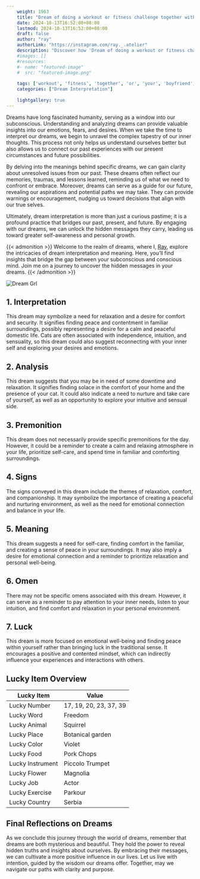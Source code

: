 ```yaml
---
    weight: 1963
    title: "Dream of doing a workout or fitness challenge together with your boyfriend"  # Assuming 'title' column exists
    date: 2024-10-13T16:52:00+08:00
    lastmod: 2024-10-13T16:52:00+08:00
    draft: false
    author: "ray"
    authorLink: "https://instagram.com/ray._.atelier"
    description: "Discover how 'Dream of doing a workout or fitness challenge together with your boyfriend' can interpret your future and uncover its significant meanings in your life."
    #images: []
    #resources:
    #- name: "featured-image"
    #  src: "featured-image.png"
    
    tags: ['workout', 'fitness', 'together', 'or', 'your', 'boyfriend', 'doing', 'Dream', 'a', 'of', 'with', 'challenge']
    categories: ["Dream Interpretation"]
    
    lightgallery: true
---
```

    
Dreams have long fascinated humanity, serving as a window into our subconscious. Understanding and analyzing dreams can provide valuable insights into our emotions, fears, and desires. When we take the time to interpret our dreams, we begin to unravel the complex tapestry of our inner thoughts. This process not only helps us understand ourselves better but also allows us to connect our past experiences with our present circumstances and future possibilities.

By delving into the meanings behind specific dreams, we can gain clarity about unresolved issues from our past. These dreams often reflect our memories, traumas, and lessons learned, reminding us of what we need to confront or embrace. Moreover, dreams can serve as a guide for our future, revealing our aspirations and potential paths we may take. They can provide warnings or encouragement, nudging us toward decisions that align with our true selves.

Ultimately, dream interpretation is more than just a curious pastime; it is a profound practice that bridges our past, present, and future. By engaging with our dreams, we can unlock the hidden messages they carry, leading us toward greater self-awareness and personal growth.

{{< admonition >}}
Welcome to the realm of dreams, where I, [Ray](https://instagram.com/ray._.atelier), explore the intricacies of dream interpretation and meaning. Here, you’ll find insights that bridge the gap between your subconscious and conscious mind. Join me on a journey to uncover the hidden messages in your dreams.
{{< /admonition >}}

![Dream Grl](https://cdn.pixabay.com/photo/2017/11/02/03/35/gothic-2910057_1280.jpg "Dream Grl")

## 1. Interpretation
 This dream may symbolize a need for relaxation and a desire for comfort and security. It signifies finding peace and contentment in familiar surroundings, possibly representing a desire for a calm and peaceful domestic life. Cats are often associated with independence, intuition, and sensuality, so this dream could also suggest reconnecting with your inner self and exploring your desires and emotions.

## 2. Analysis
 This dream suggests that you may be in need of some downtime and relaxation. It signifies finding solace in the comfort of your home and the presence of your cat. It could also indicate a need to nurture and take care of yourself, as well as an opportunity to explore your intuitive and sensual side.

## 3. Premonition
 This dream does not necessarily provide specific premonitions for the day. However, it could be a reminder to create a calm and relaxing atmosphere in your life, prioritize self-care, and spend time in familiar and comforting surroundings.

## 4. Signs
 The signs conveyed in this dream include the themes of relaxation, comfort, and companionship. It may symbolize the importance of creating a peaceful and nurturing environment, as well as the need for emotional connection and balance in your life.

## 5. Meaning
 This dream suggests a need for self-care, finding comfort in the familiar, and creating a sense of peace in your surroundings. It may also imply a desire for emotional connection and a reminder to prioritize relaxation and personal well-being.

## 6. Omen
 There may not be specific omens associated with this dream. However, it can serve as a reminder to pay attention to your inner needs, listen to your intuition, and find comfort and relaxation in your personal environment.

## 7. Luck
 This dream is more focused on emotional well-being and finding peace within yourself rather than bringing luck in the traditional sense. It encourages a positive and contented mindset, which can indirectly influence your experiences and interactions with others.

## Lucky Item Overview
| Lucky Item          | Value              |
|---------------|--------------------|
| Lucky Number        | 17, 19, 20, 23, 37, 39  |
| Lucky Word          | Freedom |
| Lucky Animal        | Squirrel |
| Lucky Place         | Botanical garden     |
| Lucky Color         | Violet     |
| Lucky Food          | Pork Chops      |
| Lucky Instrument    | Piccolo Trumpet |
| Lucky Flower        | Magnolia    |
| Lucky Job           | Actor       |
| Lucky Exercise      | Parkour  |
| Lucky Country       | Serbia    |


##  Final Reflections on Dreams

As we conclude this journey through the world of dreams, remember that dreams are both mysterious and beautiful. They hold the power to reveal hidden truths and insights about ourselves. By embracing their messages, we can cultivate a more positive influence in our lives. Let us live with intention, guided by the wisdom our dreams offer. Together, may we navigate our paths with clarity and purpose.
